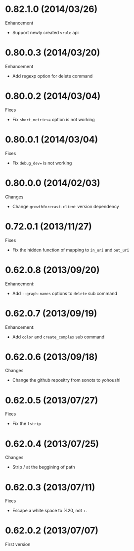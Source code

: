 # 0.82.1.0 (2014/03/26)

Enhancement

* Support newly created `vrule` api

# 0.80.0.3 (2014/03/20)

Enhancement

* Add regexp option for delete command

# 0.80.0.2 (2014/03/04)

Fixes

* Fix `short_metrics=` option is not working

# 0.80.0.1 (2014/03/04)

Fixes

* Fix `debug_dev=` is not working

# 0.80.0.0 (2014/02/03)

Changes

* Change `growthforecast-client` version dependency

# 0.72.0.1 (2013/11/27)

Fixes

* Fix the hidden function of mapping to `in_uri` and `out_uri`

# 0.62.0.8 (2013/09/20)

Enhancement:

* Add `--graph-names` options to `delete` sub command

# 0.62.0.7 (2013/09/19)

Enhancement:

* Add `color` and `create_complex` sub command

# 0.62.0.6 (2013/09/18)

Changes

* Change the github repositry from sonots to yohoushi

# 0.62.0.5 (2013/07/27)

Fixes

* Fix the `lstrip`

# 0.62.0.4 (2013/07/25)

Changes

* Strip / at the beggining of path

# 0.62.0.3 (2013/07/11)

Fixes

* Escape a white space to %20, not +.

# 0.62.0.2 (2013/07/07)

First version

